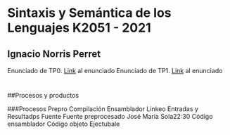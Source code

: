 # Sintaxis y Semántica de los Lenguajes K2051 - 2021
## Ignacio Norris Perret

Enunciado de TP0. [Link](https://josemariasola.github.io/ssl/assignments/2021/Ssl%20Assignments.pdf#page=17) al enunciado
Enunciado de TP1. [Link](https://josemariasola.github.io/ssl/assignments/2021/Ssl%20Assignments.pdf#page=21) al enunciado
#
##Procesos y productos


###Procesos
Prepro
Compilación
Ensamblador
Linkeo
Entradas y Resultadps
Fuente
Fuente preprocesado
José María Sola22:30
Código ensamblador
Código objeto
Ejectubale
